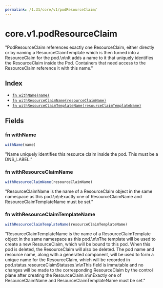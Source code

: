 ```yaml
---
permalink: /1.31/core/v1/podResourceClaim/
---
```


# core.v1.podResourceClaim

"PodResourceClaim references exactly one ResourceClaim, either directly or by naming a ResourceClaimTemplate which is then turned into a ResourceClaim for the pod.\n\nIt adds a name to it that uniquely identifies the ResourceClaim inside the Pod. Containers that need access to the ResourceClaim reference it with this name."

## Index

* [`fn withName(name)`](#fn-withname)
* [`fn withResourceClaimName(resourceClaimName)`](#fn-withresourceclaimname)
* [`fn withResourceClaimTemplateName(resourceClaimTemplateName)`](#fn-withresourceclaimtemplatename)

## Fields

### fn withName

```ts
withName(name)
```

"Name uniquely identifies this resource claim inside the pod. This must be a DNS_LABEL."

### fn withResourceClaimName

```ts
withResourceClaimName(resourceClaimName)
```

"ResourceClaimName is the name of a ResourceClaim object in the same namespace as this pod.\n\nExactly one of ResourceClaimName and ResourceClaimTemplateName must be set."

### fn withResourceClaimTemplateName

```ts
withResourceClaimTemplateName(resourceClaimTemplateName)
```

"ResourceClaimTemplateName is the name of a ResourceClaimTemplate object in the same namespace as this pod.\n\nThe template will be used to create a new ResourceClaim, which will be bound to this pod. When this pod is deleted, the ResourceClaim will also be deleted. The pod name and resource name, along with a generated component, will be used to form a unique name for the ResourceClaim, which will be recorded in pod.status.resourceClaimStatuses.\n\nThis field is immutable and no changes will be made to the corresponding ResourceClaim by the control plane after creating the ResourceClaim.\n\nExactly one of ResourceClaimName and ResourceClaimTemplateName must be set."